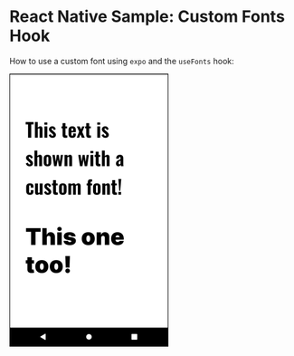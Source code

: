 
# React Native Sample: Custom Fonts Hook

How to use a custom font using ``expo`` and the ``useFonts`` hook:

![Screenshot](screenshot.png)
